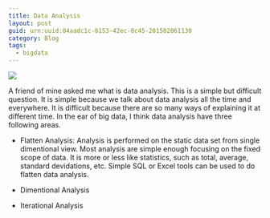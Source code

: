 ```yaml
---
title: Data Analysis 
layout: post
guid: urn:uuid:04aadc1c-8153-42ec-8c45-201502061130
category: Blog
tags:
  - bigdata
---
```


![](/images/Data-Analysis.jpg)


A friend of mine asked me what is data analysis. This is a simple but difficult question. It is simple because we talk about data analysis all the time and everywhere. It is difficult because there are so many ways of explaining it at different time. In the ear of big data, I think data analysis have three following areas.

* Flatten Analysis: Analysis is performed on the static data set from single dimentional view. Most analysis are simple enough focusing on the fixed scope of data. It is more or less like statistics, such as total, average, standard devidations, etc. Simple SQL or Excel tools can be used to do flatten data analysis.

* Dimentional Analysis

* Iterational Analysis